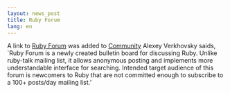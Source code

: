 ```yaml
---
layout: news_post
title: Ruby Forum
lang: en
---
```


A link to [Ruby Forum][1] was added to [Community](/en/community/)
Alexey Verkhovsky saids, \`Ruby Forum is a newly created bulletin board
for discussing Ruby. Unlike ruby-talk mailing list, it allows anonymous
posting and implements more understandable interface for searching.
Intended target audience of this forum is newcomers to Ruby that are not
committed enough to subscribe to a 100+ posts/day mailing list.’

[1]: http://www.ruby-forum.org/bb 
